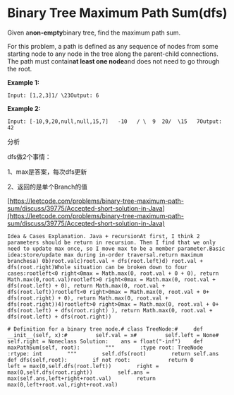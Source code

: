 # Binary Tree Maximum Path Sum\(dfs\)

Given a**non-empty**binary tree, find the maximum path sum.

For this problem, a path is defined as any sequence of nodes from some starting node to any node in the tree along the parent-child connections. The path must contain**at least one node**and does not need to go through the root.

**Example 1:**

```text
Input: [1,2,3]1/ \23Output: 6
```

**Example 2:**

```text
Input: [-10,9,20,null,null,15,7]   -10   / \  9  20/  \15   7Output: 42
```

分析

dfs做2个事情：

1、max是答案，每次dfs更新

2、返回的是单个Branch的值

[https://leetcode.com/problems/binary-tree-maximum-path-sum/discuss/39775/Accepted-short-solution-in-Java](https://leetcode.com/problems/binary-tree-maximum-path-sum/discuss/39775/Accepted-short-solution-in-Java)

```text
Idea & Cases Explanation. Java + recursionAt first, I think 2 parameters should be return in recursion. Then I find that we only need to update max once, so I move max to be a member parameter.Basic idea:store/update max during in-order traversal.return maximum branchesa) 0b)root.valc)root.val + dfs(root.left)d) root.val + dfs(root.right)Whole situation can be broken down to four cases:rootleft<0 right<0max = Math.max(0, root.val + 0 + 0), return Math.max(0,root.val)rootleft>0 right<0max = Math.max(0, root.val + dfs(root.left) + 0), return Math.max(0, root.val + dfs(root.left))rootleft<0 right>0max = Math.max(0, root.val + 0+ dfs(root.right) + 0), return Math.max(0, root.val + dfs(root.right))4)rootleft>0 right>0max = Math.max(0, root.val + 0+ dfs(root.left) + dfs(root.right) ), return Math.max(0, root.val + dfs(root.left) + dfs(root.right))
```

```text
# Definition for a binary tree node.# class TreeNode:#     def __init__(self, x):#         self.val = x#         self.left = None#         self.right = Noneclass Solution:    ans = float("-inf")    def maxPathSum(self, root):        """        :type root: TreeNode        :rtype: int        """        self.dfs(root)        return self.ans    def dfs(self,root):        if not root:            return 0        left = max(0,self.dfs(root.left))        right = max(0,self.dfs(root.right))        self.ans = max(self.ans,left+right+root.val)        return max(0,left+root.val,right+root.val)
```

